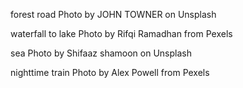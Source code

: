 forest road
Photo by JOHN TOWNER on Unsplash

waterfall to lake
Photo by Rifqi Ramadhan from Pexels

sea
Photo by Shifaaz shamoon on Unsplash

nighttime train
Photo by Alex Powell from Pexels
